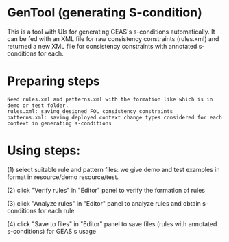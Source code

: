 # GenTool (generating S-condition)
This is a tool with UIs for generating GEAS's s-conditions automatically. It can be fed with an XML file for raw consistency constraints (rules.xml) and returned a new XML file for consistency constraints with annotated s-conditions for each.

# Preparing steps
	Need rules.xml and patterns.xml with the formation like which is in demo or test folder.
	rules.xml: saving designed FOL consistency constraints
	patterns.xml: saving deployed context change types considered for each context in generating s-conditions

# Using steps:
(1) select suitable rule and pattern files: we give demo and test examples in format in resource/demo resource/test.
	
(2) click "Verify rules" in "Editor" panel to verify the formation of rules

(3) click "Analyze rules" in "Editor" panel to analyze rules and obtain s-conditions for each rule

(4) click "Save to files" in "Editor" panel to save files (rules with annotated s-conditions) for GEAS's usage
